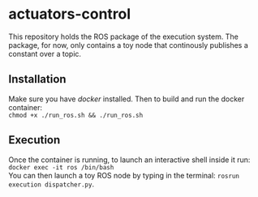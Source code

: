 # actuators-control

This repository holds the ROS package of the execution system.
The package, for now, only contains a toy node that continously publishes a constant over a topic.

## Installation
Make sure you have *docker* installed. Then to build and run the docker container: </br>
`chmod +x ./run_ros.sh && ./run_ros.sh` </br>

## Execution
Once the container is running, to launch an interactive shell inside it run: </br>
`docker exec -it ros /bin/bash` </br>
You can then launch a toy ROS node by typing in the terminal: `rosrun execution dispatcher.py`.
